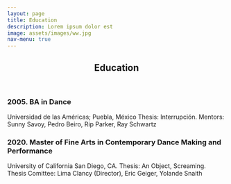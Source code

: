```yaml
---
layout: page
title: Education
description: Lorem ipsum dolor est
image: assets/images/ww.jpg
nav-menu: true
---
```


<!-- Main -->
<div id="main" class="alt">

<!-- One -->
<section id="one">
	<div class="inner">
		<header class="major">
			<h1>Education</h1>
		</header>


<div class="row">
	<div class="6u 12u$(small)">
		<h3>2005. BA in Dance</h3>
		<p>Universidad de las Américas; Puebla, México Thesis:  Interrupción. Mentors: Sunny Savoy, Pedro Beiro, Rip Parker, Ray Schwartz
</p>
	</div>
	<div class="6u$ 12u$(small)">
		<h3>2020. Master of Fine Arts in Contemporary Dance Making and Performance</h3>
		<p>University of California San Diego, CA. Thesis: An Object, Screaming. Thesis Comittee: Lima Clancy (Director), Eric Geiger, Yolande Snaith
</p>
	</div>
